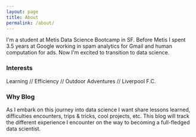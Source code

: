 ```yaml
---
layout: page
title: About
permalink: /about/
---
```


I'm a student at Metis Data Science Bootcamp in SF. Before Metis I spent 3.5 years at Google working in spam analytics for Gmail and human computation for ads. Now I'm excited to transition to data science.

### Interests

Learning // Efficiency // Outdoor Adventures // Liverpool F.C. 

### Why Blog

As I embark on this journey into data science I want share lessons learned, difficulties encounters, trips & tricks, cool projects, etc. This blog will track the different experience I encounter on the way to becoming a full-fledged data scientist.
